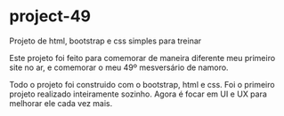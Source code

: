 # project-49
Projeto de html, bootstrap e css simples para treinar

Este projeto foi feito para comemorar de maneira diferente meu primeiro site no ar, e comemorar o meu 49º mesversário de namoro.

Todo o projeto foi construido com o bootstrap, html e css. Foi o primeiro projeto realizado inteiramente sozinho. Agora é focar em UI e UX para melhorar ele cada vez mais. 

